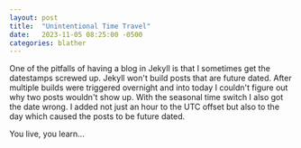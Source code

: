 ```yaml
---
layout: post
title:  "Unintentional Time Travel"
date:   2023-11-05 08:25:00 -0500
categories: blather
---
```

One of the pitfalls of having a blog in Jekyll is that I sometimes get the datestamps screwed up.  Jekyll won't build posts that are future dated.  After multiple builds were triggered overnight and into today I couldn't figure out why two posts wouldn't show up.  With the seasonal time switch I also got the date wrong.  I added not just an hour to the UTC offset but also to the day which caused the posts to be future dated.

You live, you learn...
